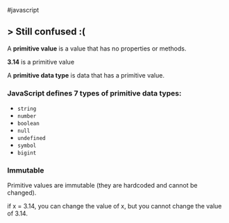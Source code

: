 #javascript 

## > Still confused :(


A **primitive value** is a value that has no properties or methods.

**3.14** is a primitive value

A **primitive data type** is data that has a primitive value.

### **JavaScript defines 7 types of primitive data types:**

- `string`
- `number`
- `boolean`
- `null`
- `undefined`
- `symbol`
- `bigint`

### **Immutable**

Primitive values are immutable (they are hardcoded and cannot be changed).

if x = 3.14, you can change the value of x, but you cannot change the value of 3.14.